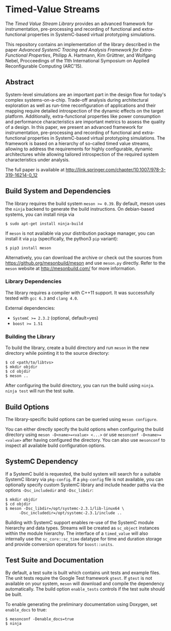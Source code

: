 # Timed-Value Streams

The *Timed Value Stream Library* provides an advanced framework for
instrumentation, pre-processing and recording of functional and extra-functional
properties in SystemC-based virtual prototyping simulations.

This repository contains an implementation of the library described in the paper
*Advanced SystemC Tracing and Analysis Framework for Extra-Functional
Properties*, Philipp A. Hartmann, Kim Grüttner, and Wolfgang Nebel, Procceedings
of the 11th International Symposium on Applied Reconfigurable Computing
(ARC'15).

## Abstract

System-level simulations are an important part in the design flow for today's
complex systems-on-a-chip.  Trade-off analysis during architectural exploration
as well as run-time reconfiguration of applications and their mapping require
detailed introspection of the dynamic effects on the target platform.
Additionally, extra-functional properties like power consumption and performance
characteristics are important metrics to assess the quality of a design.  In
this paper, we present an advanced framework for instrumentation, pre-processing
and recording of functional and extra-functional properties in SystemC-based
virtual prototyping simulations.  The framework is based on a hierarchy of
so-called timed value streams, allowing to address the requirements for highly
configurable, dynamic architectures while allowing tailored introspection of the
required system characteristics under analysis.

The full paper is available at
http://link.springer.com/chapter/10.1007/978-3-319-16214-0_12

## Build System and Dependencies

The library requires the build system ``meson >= 0.39``.  By default, meson uses
the `ninja` backend to generate the build instructions.  On debian-based
systems, you can install ninja via

    $ sudo apt-get install ninja-build

If ``meson`` is not available via your distribution package manager, you can
install it via `pip` (specifically, the python3 `pip` variant):

    $ pip3 install meson
    
Alternatively, you can download the archive or check out the sources from
https://github.org/mesonbuild/meson and use `meson.py` directly.  Refer to the
`meson` website at http://mesonbuild.com/ for more information.

### Library Dependencies

The library requires a compiler with C++11 support.  It was successfully tested
with ``gcc 6.3`` and ``clang 4.0``.
  
External dependencies:

- `SystemC >= 2.3.2`  (optional, default=yes)
- `boost >= 1.51`

### Building the Library

To build the library, create a build directory and run `meson` in the new
directory while pointing it to the source directory:

    $ cd <path/to/libtvs>
    $ mkdir objdir
    $ cd objdir
    $ meson ..

After configuring the build directory, you can run the build using ``ninja``.
``ninja test`` will run the test suite.
    
## Build Options

The library-specific build options can be queried using ``meson configure``.

You can either directly specify the build options when configuring the build
directory using ``meson -D<name>=<value> <...>`` or use ``mesonconf
-D<name>=<value>`` after having configured the directory.  You can also use
``mesonconf`` to inspect all available build configuration options.

## SystemC Dependency
    
If a SystemC build is requested, the build system will search for a suitable
SystemC library via `pkg-config`.  If a `pkg-config` file is not available, you
can optionally specify custom SystemC library and include header paths via the
options `-Dsc_includedir` and `-Dsc_libdir`:

    $ mkdir objdir
    $ cd objdir
    $ meson -Dsc_libdir=/opt/systemc-2.3.1/lib-linux64 \
          -Dsc_includedir=/opt/systemc-2.3.1/include ..
          
Building with SystemC support enables re-use of the SystemC module hierarchy and
data types.  Streams will be created as ``sc_object`` instances within the
module hierarchy.  The interface of a ``timed_value`` will also internally use
the ``sc_core::sc_time`` datatype for time and duration storage and provide
conversion operators for ``boost::units``.

## Test Suite and Documentation
          
By default, a test suite is built which contains unit tests and example files.
The unit tests require the Google Test framework ``gtest``.  If `gtest` is not
available on your system, `meson` will download and compile the dependency
automatically.  The build option `enable_tests` controls if the test suite
should be built.

To enable generating the preliminary documentation using Doxygen, set
``enable_docs`` to true:

    $ mesonconf -Denable_docs=true
    $ ninja

